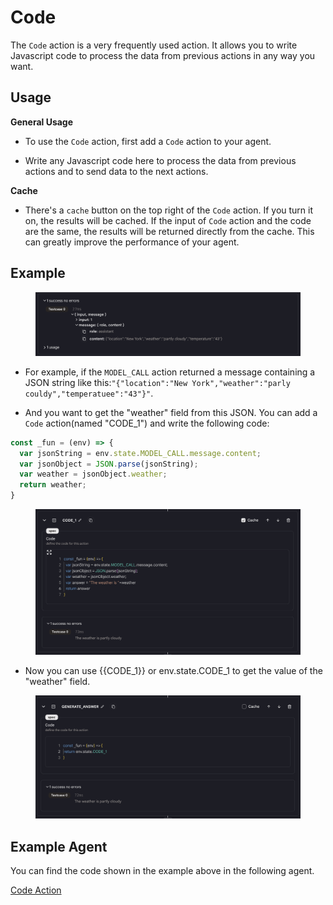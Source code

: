 # Code 

The  `Code` action is a very frequently
 used action. It allows you to write Javascript code to process the data from previous actions in any way you want.

## Usage

**General Usage**

* To use the `Code` action, first add a `Code` action to your agent.

* Write any Javascript code here to process the data from previous actions and to send data to the next actions.

**Cache**

* There's a `cache` button on the top right of the `Code` action. If you turn it on, the results will be cached. If the input of `Code` action and the code are the same, the results will be returned directly from the cache. This can greatly improve the performance of your agent.

## Example 

<figure><img src="../../../images/code-1.png"></figure>

* For example, if the `MODEL_CALL` action returned a message containing a JSON string like this:`"{"location":"New York","weather":"parly couldy","temperatuee":"43"}"`.

* And you want to get the "weather" field from this JSON. You can add a `Code` action(named "CODE_1") and write the following code:

```javascript
const _fun = (env) => {
  var jsonString = env.state.MODEL_CALL.message.content;
  var jsonObject = JSON.parse(jsonString);
  var weather = jsonObject.weather;
  return weather;
}
```

<figure><img src="../../../images/code-2.png"></figure>

* Now you can use {{CODE_1}} or env.state.CODE_1 to get the value of the "weather" field.

<figure><img src="../../../images/code-3.png"></figure>

  

## Example Agent

You can find the code shown in the example above in the following agent.

[Code Action](https://rebyte.ai/p/21b2295005587a5375d8/callable/4929456b3b6bfcee316d/editor)